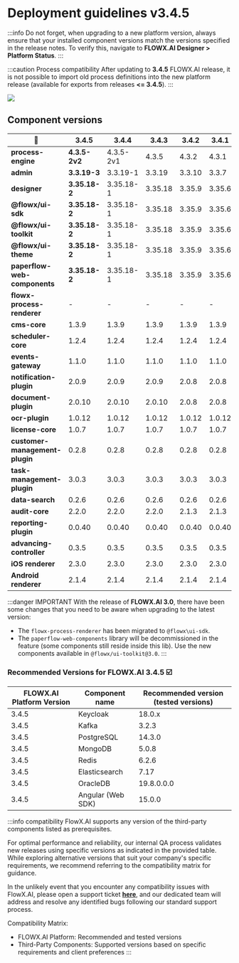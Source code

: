 # Deployment guidelines v3.4.5

:::info
Do not forget, when upgrading to a new platform version, always ensure that your installed component versions match the versions specified in the release notes. To verify this, navigate to **FLOWX.AI Designer > Platform Status**.
:::

:::caution Process compatibility
After updating to **3.4.5** FLOWX.AI release, it is not possible to import old process definitions into the new platform release (available for exports from releases **<= 3.4.5**).
:::

![](https://s3.eu-west-1.amazonaws.com/docx.flowx.ai/release-notes/release_platform_version_check.png)

## Component versions   

| 🧩                            | 3.4.5         | 3.4.4     | 3.4.3   | 3.4.2  | 3.4.1  | 3.4.0  | 3.3.0   | 3.2.0  | 3.1.0  | 3.0.0  | 2.14.0   | 2.13.0  | 2.12.0  | 2.11.0  | 2.10.0  | 2.9.0   | 2.8.1   | 2.8.0   | 2.7.0   | 2.6.0   |
| ------------------------------ | ------------- | --------- | ------- | ------ | ------ | ------ | ------- | ------ | ------ | ------ | -------- | ------- | ------- | ------- | ------- | ------- | ------- | ------- | ------- | ------- |
| **process-engine**             | **4.3.5-2v2** | 4.3.5-2v1 | 4.3.5   | 4.3.2  | 4.3.1  | 4.1.0  | 3.6.0   | 2.2.1  | 2.1.2  | 2.0.7  | 0.4.104  | 0.4.95  | 0.4.90  | 0.4.83  | 0.4.60  | 0.4.49  | 0.4.44  | 0.4.42  | 0.4.42  | 0.4.36  |
| **admin**                      | **3.3.19-3**  | 3.3.19-1  | 3.3.19  | 3.3.10 | 3.3.7  | 3.1.1  | 2.5.2   | 2.2.2  | 2.1.3  | 2.0.8  | 0.3.119  | 0.3.103 | 0.3.92  | 0.3.81  | 0.3.60  | 0.3.55  | 0.3.47  | 0.3.43  | 0.3.40  | 0.3.36  |
| **designer**                   | **3.35.18-2** | 3.35.18-1 | 3.35.18 | 3.35.9 | 3.35.6 | 3.33.2 | 3.28.11 | 3.21.1 | 3.15.1 | 3.2.1  | 2.78.4-1 | 2.63.6  | 2.60.7  | 2.48.9  | 2.39.2  | 2.33.0  | 2.28.1  | 2.24.2  | 2.23.0  | 2.19.2  |
| **@flowx/ui-sdk**              | **3.35.18-2** | 3.35.18-1 | 3.35.18 | 3.35.9 | 3.35.6 | 3.33.2 | 3.28.11 | 3.21.1 | 3.15.1 | 3.2.1  | n/a      | n/a     | n/a     | n/a     | n/a     | n/a     | n/a     | n/a     | n/a     | n/a     |
| **@flowx/ui-toolkit**          | **3.35.18-2** | 3.35.18-1 | 3.35.18 | 3.35.9 | 3.35.6 | 3.33.2 | 3.28.11 | 3.21.1 | 3.15.1 | 3.2.1  | n/a      | n/a     | n/a     | n/a     | n/a     | n/a     | n/a     | n/a     | n/a     | n/a     |
| **@flowx/ui-theme**            | **3.35.18-2** | 3.35.18-1 | 3.35.18 | 3.35.9 | 3.35.6 | 3.33.2 | 3.28.11 | 3.21.1 | 3.15.1 | 3.2.1  | n/a      | n/a     | n/a     | n/a     | n/a     | n/a     | n/a     | n/a     | n/a     | n/a     |
| **paperflow-web-components**   | **3.35.18-2** | 3.35.18-1 | 3.35.18 | 3.35.9 | 3.35.6 | 3.33.2 | 3.28.11 | 3.21.1 | 3.15.1 | 3.2.1  | 2.78.4-1 | 2.63.6  | 2.60.7  | 0.2.10  | 0.2.10  | 0.2.10  | 0.2.6   | 0.2.6   | 0.2.6   | 0.2.6   |
| **flowx-process-renderer**     | -             | -         | -       | -      | -      | -      | -       | -      | -      | -      | 2.78.4-1 | 2.63.6  | 2.60.7  | 2.48.9  | 2.39.2  | 2.33.0  | 2.28.1  | 2.24.2  | 2.23.0  | 2.19.2  |
| **cms-core**                   | 1.3.9         | 1.3.9     | 1.3.9   | 1.3.9  | 1.3.9  | 1.3.6  | 1.3.0   | 1.2.0  | 1.0.3  | 1.0.2  | 0.2.38   | 0.2.36  | 0.2.33  | 0.2.30  | 0.2.25  | 0.2.23  | 0.2.23  | 0.2.23  | 0.2.23  | 0.2.23  |
| **scheduler-core**             | 1.2.4         | 1.2.4     | 1.2.4   | 1.2.4  | 1.2.4  | 1.1.0  | 1.0.4   | 1.0.4  | 1.0.4  | 1.0.1  | 0.0.34   | 0.0.34  | 0.0.34  | 0.0.33  | 0.0.28  | 0.0.27  | 0.0.27  | 0.0.27  | 0.0.27  | 0.0.27  |
| **events-gateway**             | 1.1.0         | 1.1.0     | 1.1.0   | 1.1.0  | 1.1.0  | 1.0.6  | 1.0.2   | -      | -      | -      | -        | -       | -       | -       | -       | -       | -       | -       | -       | -       |
| **notification-plugin**        | 2.0.9         | 2.0.9     | 2.0.9   | 2.0.8  | 2.0.8  | 2.0.5  | 2.0.4   | 2.0.4  | 2.0.3  | 2.0.1  | 1.0.206  | 1.0.206 | 1.0.206 | 1.0.205 | 1.0.200 | 1.0.198 | 1.0.198 | 1.0.197 | 1.0.194 | 1.0.194 |
| **document-plugin**            | 2.0.10        | 2.0.10    | 2.0.10  | 2.0.8  | 2.0.8  | 2.0.6  | 2.0.4   | 2.0.3  | 2.0.3  | 2.0.2  | 1.0.53   | 1.0.53  | 1.0.53  | 1.0.52  | 1.0.47  | 1.0.42  | 1.0.41  | 1.0.38  | 1.0.37  | 1.0.37  |
| **ocr-plugin**                 | 1.0.12        | 1.0.12    | 1.0.12  | 1.0.12 | 1.0.12 | 1.0.8  | 1.0.8   | 1.0.2  | 0.1.33 | 0.1.33 | 0.1.33   | 0.1.33  | 0.1.5   | 0.1.5   | 0.1.5   | 0.1.5   | 0.1.5   | 0.1.5   | 0.1.5   | 0.1.5   |
| **license-core**               | 1.0.7         | 1.0.7     | 1.0.7   | 1.0.7  | 1.0.7  | 1.0.4  | 1.0.2   | 1.0.2  | 1.0.2  | 1.0.1  | 0.1.28   | 0.1.28  | 0.1.28  | 0.1.27  | 0.1.23  | 0.1.19  | 0.1.18  | 0.1.18  | 0.1.18  | 0.1.18  |
| **customer-management-plugin** | 0.2.8         | 0.2.8     | 0.2.8   | 0.2.8  | 0.2.8  | 0.2.6  | 0.2.4   | 0.2.3  | 0.2.3  | 0.2.1  | 0.1.28   | 0.1.28  | 0.1.28  | 0.1.27  | 0.1.23  | 0.1.22  | 0.1.22  | 0.1.22  | 0.1.22  | 0.1.22  |
| **task-management-plugin**     | 3.0.3         | 3.0.3     | 3.0.3   | 3.0.3  | 3.0.3  | 3.0.0  | 2.1.2   | 1.0.4  | 1.0.4  | 1.0.1  | 0.0.42   | 0.0.42  | 0.0.40  | 0.0.37  | 0.0.29  | 0.0.28  | 0.0.28  | 0.0.27  | 0.0.27  | 0.0.27  |
| **data-search**                | 0.2.6         | 0.2.6     | 0.2.6   | 0.2.6  | 0.2.6  | 0.2.3  | 0.2.0   | 0.1.4  | 0.1.4  | 0.1.3  | 0.0.8    | 0.0.8   | 0.0.6   | n/a     | n/a     | n/a     | n/a     | n/a     | n/a     | n/a     |
| **audit-core**                 | 2.2.0         | 2.2.0     | 2.2.0   | 2.1.3  | 2.1.3  | 2.1.0  | 1.0.6   | 1.0.5  | 1.0.4  | 1.0.1  | 0.0.8    | 0.0.5   | n/a     | n/a     | n/a     | n/a     | n/a     | n/a     | n/a     | n/a     |
| **reporting-plugin**           | 0.0.40        | 0.0.40    | 0.0.40  | 0.0.40 | 0.0.40 | 0.0.40 | 0.0.40  | 0.0.40 | 0.0.40 | 0.0.39 | 0.0.39   | n/a     | n/a     | n/a     | n/a     | n/a     | n/a     | n/a     | n/a     | n/a     |
| **advancing-controller**       | 0.3.5         | 0.3.5     | 0.3.5   | 0.3.5  | 0.3.5  | 0.3.2  | 0.3.0   | 0.1.4  | 0.1.4  | 0.1.2  | 0.0.6    | n/a     | n/a     | n/a     | n/a     | n/a     | n/a     | n/a     | n/a     | n/a     |
| **iOS renderer**               | 2.3.0         | 2.3.0     | 2.3.0   | 2.3.0  | 2.3.0  | 2.3.0  | 2.1.0   | 2.0.1  | 2.0.0  | 2.0.0  | n/a      | n/a     | n/a     | n/a     | n/a     | n/a     | n/a     | n/a     | n/a     | n/a     |
| **Android renderer**           | 2.1.4         | 2.1.4     | 2.1.4   | 2.1.4  | 2.1.4  | 2.1.4  | 2.0.1   | 2.0.1  | 2.0.1  | 2.0.1  | n/a      | n/a     | n/a     | n/a     | n/a     | n/a     | n/a     | n/a     | n/a     | n/a     |

:::danger IMPORTANT
With the release of **FLOWX.AI 3.0**, there have been some changes that you need to be aware when upgrading to the latest version:
* The `flowx-process-renderer` has been migrated to `@flowx\ui-sdk`.
* The `paperflow-web-components` library will be decommissioned in the feature (some components still reside inside this lib). Use the new components available in `@flowx/ui-toolkit@3.0`.
:::


### Recommended Versions for FLOWX.AI 3.4.5 ☑️

| FLOWX.AI Platform Version | Component name    | Recommended version (tested versions) |
| ------------------------- | ----------------- | ------------------------------------- |
| 3.4.5                     | Keycloak          | 18.0.x                                |
| 3.4.5                     | Kafka             | 3.2.3                                 |
| 3.4.5                     | PostgreSQL        | 14.3.0                                |
| 3.4.5                     | MongoDB           | 5.0.8                                 |
| 3.4.5                     | Redis             | 6.2.6                                 |
| 3.4.5                     | Elasticsearch     | 7.17                                  |
| 3.4.5                     | OracleDB          | 19.8.0.0.0                            |
| 3.4.5                     | Angular (Web SDK) | 15.0.0                                |


:::info compatibility
FlowX.AI supports any version of the third-party components listed as prerequisites.

For optimal performance and reliability, our internal QA process validates new releases using specific versions as indicated in the provided table.
While exploring alternative versions that suit your company's specific requirements, we recommend referring to the compatibility matrix for guidance.

In the unlikely event that you encounter any compatibility issues with FlowX.AI, please open a support ticket [**here**](https://support.flowx.ai/), and our dedicated team will address and resolve any identified bugs following our standard support process.

Compatibility Matrix:

* FLOWX.AI Platform: Recommended and tested versions
* Third-Party Components: Supported versions based on specific requirements and client preferences
:::






